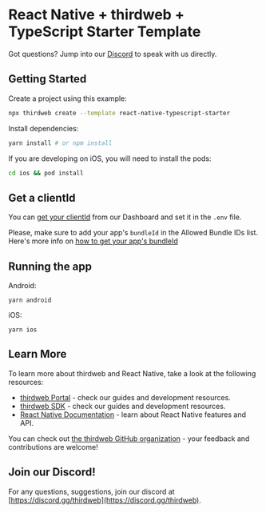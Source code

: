 # React Native + thirdweb + TypeScript Starter Template

Got questions? Jump into our [Discord](https://discord.gg/thirdweb) to speak with us directly.

## Getting Started

Create a project using this example:

```bash
npx thirdweb create --template react-native-typescript-starter
```

Install dependencies:

```bash
yarn install # or npm install
```

If you are developing on iOS, you will need to install the pods:

```bash
cd ios && pod install
```

## Get a clientId

You can [get your clientId](https://thirdweb.com/dashboard/settings/api-keys) from our Dashboard and set it in the `.env` file.

Please, make sure to add your app's `bundleId` in the Allowed Bundle IDs list. Here's more info on [how to get your app's bundleId](https://portal.thirdweb.com/api-keys#how-to-get-my-bundleid)

## Running the app

Android:

```
yarn android
```

iOS:

```
yarn ios
```

## Learn More

To learn more about thirdweb and React Native, take a look at the following resources:

- [thirdweb Portal](https://portal.thirdweb.com) - check our guides and development resources.
- [thirdweb SDK](https://portal.thirdweb.com/sdk) - check our guides and development resources.
- [React Native Documentation](https://reactnative.dev/) - learn about React Native features and API.

You can check out [the thirdweb GitHub organization](https://github.com/thirdweb-dev) - your feedback and contributions are welcome!

## Join our Discord!

For any questions, suggestions, join our discord at [https://discord.gg/thirdweb](https://discord.gg/thirdweb).
